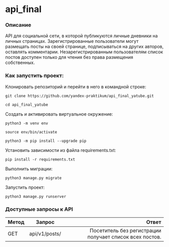 # api_final

### Описание 
API для социальной сети, в которой публикуются личные дневники на личных страницах. Зарегистрированные пользователи могут размещать посты на своей странице, подписываться на других авторов, оставлять комментарии. Незарегистрированным пользователям список постов доступен только для чтения без права размещения собственных.

### Как запустить проект:

Клонировать репозиторий и перейти в него в командной строке:

```
git clone https://github.com/yandex-praktikum/api_final_yatube.git
```

```
cd api_final_yatube
```

Cоздать и активировать виртуальное окружение:

```
python3 -m venv env
```

```
source env/bin/activate
```

```
python3 -m pip install --upgrade pip
```

Установить зависимости из файла requirements.txt:

```
pip install -r requirements.txt
```

Выполнить миграции:

```
python3 manage.py migrate
```

Запустить проект:

```
python3 manage.py runserver
```
### Доступные запросы к API

|    Метод    |           Запрос            |                           Ответ                           |  
|-------------|:---------------------------:|----------------------------------------------------------:|  
|    GET      | api/v1/posts/               | Посетитель без регистрации получает список всех постов.   |
